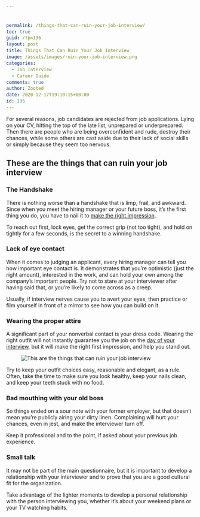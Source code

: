 ```yaml
---


permalink: /things-that-can-ruin-your-job-interview/
toc: true
guid: /?p=136
layout: post
title: Things That Can Ruin Your Job Interview
image: /assets/images/ruin-your-job-interview.png
categories:
  - Job Interview
  - Career Guide
comments: true
author: Zooted
date: 2020-12-17T19:10:15+00:00
id: 136
---
```

For several reasons, job candidates are rejected from job applications. Lying on your CV, hitting the top of the late list, unprepared or underprepared. Then there are people who are being overconfident and rude, destroy their chances, while some others are cast aside due to their lack of social skills or simply because they seem too nervous.

## **These are the things that can ruin your job interview**

### The Handshake

There is nothing worse than a handshake that is limp, frail, and awkward. Since when you meet the hiring manager or your future boss, it&#8217;s the first thing you do, you have to nail it to [make the right impression](/tips-to-make-a-great-first-impression-on-your-first-day-of-work/).

To reach out first, lock eyes, get the correct grip (not too tight), and hold on tightly for a few seconds, is the secret to a winning handshake.

### Lack of eye contact

When it comes to judging an applicant, every hiring manager can tell you how important eye contact is. It demonstrates that you&#8217;re optimistic (just the right amount), interested in the work, and can hold your own among the company&#8217;s important people. Try not to stare at your interviewer after having said that, or you&#8217;re likely to come across as a creep.

Usually, if interview nerves cause you to avert your eyes, then practice or film yourself in front of a mirror to see how you can build on it.

### Wearing the proper attire

A significant part of your nonverbal contact is your dress code. Wearing the right outfit will not instantly guarantee you the job on the [day of your interview](/what-to-expect-in-a-final-job-interview/), but it will make the right first impression, and help you stand out.


<figure class="wp-block-image size-large">

<img loading="lazy" width="736" height="414" src="/wp-content/uploads/2020/12/What-To-Wear-To-A-Job-Interview-Men-Women-Featured-Image-736x414-1.png" alt="This are the things that can ruin your job interview" class="wp-image-137" srcset="/wp-content/uploads/2020/12/What-To-Wear-To-A-Job-Interview-Men-Women-Featured-Image-736x414-1.png 736w, /wp-content/uploads/2020/12/What-To-Wear-To-A-Job-Interview-Men-Women-Featured-Image-736x414-1-300x169.png 300w" sizes="(max-width: 736px) 100vw, 736px" /> </figure> 

Try to keep your outfit choices easy, reasonable and elegant, as a rule. Often, take the time to make sure you look healthy, keep your nails clean, and keep your teeth stuck with no food.

### Bad mouthing with your old boss

So things ended on a sour note with your former employer, but that doesn&#8217;t mean you&#8217;re publicly airing your dirty linen. Complaining will hurt your chances, even in jest, and make the interviewer turn off.

Keep it professional and to the point, if asked about your previous job experience.

### Small talk

It may not be part of the main questionnaire, but it is important to develop a relationship with your interviewer and to prove that you are a good cultural fit for the organization.

Take advantage of the lighter moments to develop a personal relationship with the person interviewing you, whether it&#8217;s about your weekend plans or your TV watching habits.

  